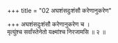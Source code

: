 +++
title = "02 अघशंसदुःशंसौ करेणानुकरेण"

+++
अघशंसदुःशंसौ करेणानुकरेण च ।  
मृत्युंश्च सर्वांस्तेनेतो यक्ष्मांश्च निरजामसि ॥ २ ॥